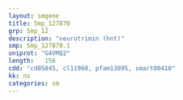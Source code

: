 ```yaml
---
layout: smgene
title: Smp_127870
grp: Smp_12
description: "neurotrimin (hnt)"
smp: Smp_127870.1
uniprot: "G4VMQ2"
length:   156
cdd: "cd05845, cl11960, pfam13895, smart00410"
kk: ns
categories: sm
---
```

